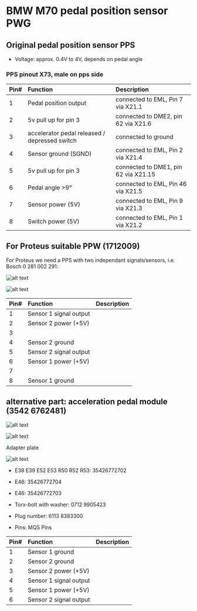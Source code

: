 # BMW M70 pedal position sensor PWG #

## Original pedal position sensor PPS ##

- Voltage: approx. 0.4V to 4V, depends on pedal angle

### PPS pinout X73, male on pps side ###

|Pin#|Function|Description|
|:---|:----------|:-------|
|1|Pedal position output|connected to EML, Pin 7 via X21.1|
|2|5v pull up for pin 3|connected to DME2, pin 62 via X21.6|
|3|accelerator pedal released / depressed switch|connected to ground|
|4|Sensor ground (SGND)|connected to EML, Pin 2 via X21.4|
|5|5v pull up for pin 3|connected to DME1, pin 62 via X21.15|
|6|Pedal angle >9°|connected to EML, Pin 46 via X21.5|
|7|Sensor power (5V)|connected to EML, Pin 9 via X21.3|
|8|Switch power (5V)|connected to EML, Pin 1 via X21.2|

## For Proteus suitable PPW (1712009) ##

For Proteus we need a PPS with two independant signals/sensors, i.e. Bosch 0 281 002 291:

![alt text][pps1]

![alt text][pp1_connector]

|Pin#|Function|Description|
|:---|:----------|:-------|
|1|Sensor 1 signal output||
|2|Sensor 2 power (+5V)||
|3|||
|4|Sensor 2 ground||
|5|Sensor 2 signal output||
|6|Sensor 1 power (+5V)||
|7|||
|8|Sensor 1 ground||

## alternative part: acceleration pedal module (3542 6762481) ##

![alt text][apm_1]

![alt text][apm_2]

Adapter plate

![alt text](./pictures/apm_adapter.jpg "Adapter plate, acceleration pedal module")

- E38 E39 E52 E53 R50 R52 R53: 35426772702
- E46: 35426772704
- E46: 35426772703

- Torx-bolt with washer: 0712 9905423
- Plug number: 6113 8383300
- Pins: MQS Pins

|Pin#|Function|Description|
|:---|:----------|:-------|
|1|Sensor 1 ground||
|2|Sensor 2 ground||
|3|Sensor 2 power (+5V)||
|4|Sensor 1 signal output||
|5|Sensor 1 power (+5V)||
|6|Sensor 2 signal output||


[pps1]: ./pictures/pps1.jpg "Pedal position sensor"
[pp1_connector]: ./pictures/pps2.jpg "Pedal position sensor"
[apm_1]: ./pictures/apm1.jpg "Acceleration pedal module"
[apm_2]: ./pictures/apm2.jpg "Acceleration pedal module"